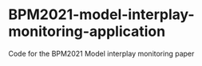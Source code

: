 # BPM2021-model-interplay-monitoring-application
Code for the BPM2021 Model interplay monitoring paper
